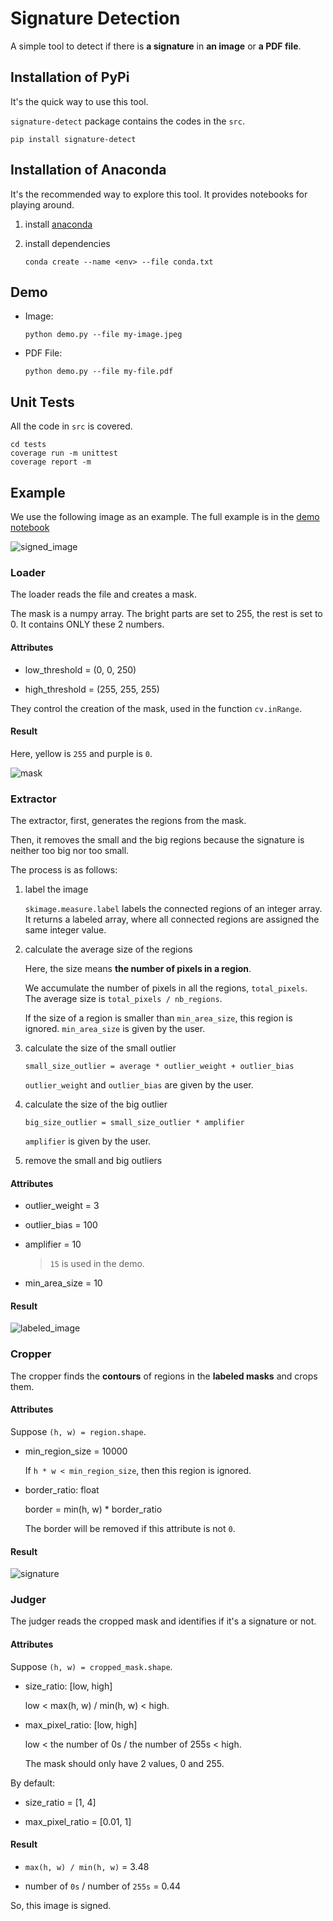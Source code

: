 # Signature Detection

A simple tool to detect if there is **a signature** in **an image** or **a PDF file**.

## Installation of PyPi

It's the quick way to use this tool.

`signature-detect` package contains the codes in the `src`.

```
pip install signature-detect
```

## Installation of Anaconda

It's the recommended way to explore this tool. It provides notebooks for playing around. 

1. install [anaconda](https://docs.anaconda.com/anaconda/install/)

2. install dependencies

    ```
    conda create --name <env> --file conda.txt
    ```

## Demo

- Image:

    ```
    python demo.py --file my-image.jpeg
    ```

- PDF File:

    ```
    python demo.py --file my-file.pdf
    ```

## Unit Tests

All the code in `src` is covered.

```
cd tests
coverage run -m unittest
coverage report -m
```

## Example

We use the following image as an example. The full example is in the [demo notebook](demo.ipynb)

![signed_image](./data/input/signed_image.jpeg)

### Loader
The loader reads the file and creates a mask.

The mask is a numpy array. The bright parts are set to 255, the rest is set to 0. It contains ONLY these 2 numbers.

#### Attributes

- low_threshold = (0, 0, 250)

- high_threshold = (255, 255, 255)

They control the creation of the mask, used in the function `cv.inRange`.


#### Result

Here, yellow is `255` and purple is `0`.

![mask](./data/output/mask.jpeg)

### Extractor

The extractor, first, generates the regions from the mask. 

Then, it removes the small and the big regions because the signature is neither too big nor too small.

The process is as follows:

1. label the image

   `skimage.measure.label` labels the connected regions of an integer array. It returns a labeled array, where all connected regions are assigned the same integer value.

2. calculate the average size of the regions

   Here, the size means **the number of pixels in a region**. 

   We accumulate the number of pixels in all the regions, `total_pixels`. The average size is `total_pixels / nb_regions`.

   If the size of a region is smaller than `min_area_size`, this region is ignored. `min_area_size` is given by the user.

3. calculate the size of the small outlier

    ```
    small_size_outlier = average * outlier_weight + outlier_bias
    ```
    
    `outlier_weight` and `outlier_bias` are given by the user.

4. calculate the size of the big outlier

    ```
    big_size_outlier = small_size_outlier * amplifier
    ```

    `amplifier` is given by the user.

5. remove the small and big outliers

#### Attributes

- outlier_weight = 3

- outlier_bias = 100

- amplifier = 10 

  > `15` is used in the demo.

- min_area_size = 10

#### Result

![labeled_image](./data/output/labeled_mask.jpeg)


### Cropper

The cropper finds the **contours** of regions in the **labeled masks** and crops them.

#### Attributes

Suppose `(h, w) = region.shape`.

- min_region_size = 10000

   If `h * w < min_region_size`, then this region is ignored.

- border_ratio: float

    border = min(h, w) * border_ratio

    The border will be removed if this attribute is not `0`.

#### Result

![signature](./data/output/signature.jpeg)


### Judger

The judger reads the cropped mask and identifies if it's a signature or not.

#### Attributes

Suppose `(h, w) = cropped_mask.shape`.

- size_ratio: [low, high]

    low < max(h, w) / min(h, w) < high.

- max_pixel_ratio: [low, high]

    low < the number of 0s / the number of 255s < high.

    The mask should only have 2 values, 0 and 255.

By default: 

- size_ratio = [1, 4]

- max_pixel_ratio = [0.01, 1]

#### Result

- `max(h, w) / min(h, w)` = 3.48

- number of `0s` / number of `255s` = 0.44

So, this image is signed.